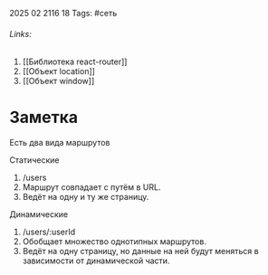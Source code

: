 2025 02 2116 18
Tags: #сеть 
###### Links: 
1) [[Библиотека react-router]]
2) [[Объект location]]
3) [[Объект window]]
# Заметка
Есть два вида маршрутов

Статические 
1) /users 
2) Маршрут совпадает с путём в URL. 
3) Ведёт на одну и ту же страницу.

Динамические 
1) /users/:userId 
2) Обобщает множество однотипных маршрутов. 
3) Ведёт на одну страницу, но данные на ней будут меняться в зависимости от динамической части.